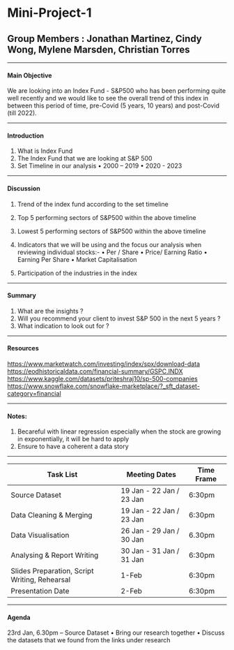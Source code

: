 # Mini-Project-1

## Group Members : Jonathan Martinez, Cindy Wong, Mylene Marsden, Christian Torres
------------------

#### Main Objective
We are looking into an Index Fund - S&P500 who has been performing quite well recently and we would like to see the overall trend of this index in between this period of time, pre-Covid (5 years, 10 years) and post-Covid (till 2022). 

-------------------
#### Introduction
1.	What is Index Fund
2.	The Index Fund that we are looking at S&P 500
3.	Set Timeline in our analysis
•	2000 – 2019
•	2020 - 2023
-------------------
#### Discussion
1.	Trend of the index fund according to the set timeline  
2.	Top 5 performing sectors of S&P500  within the above timeline
3.	Lowest 5 performing sectors  of S&P500  within the above timeline
4.	Indicators that we will be using  and the focus our analysis when reviewing individual stocks:-
•	Per / Share
•	Price/ Earning Ratio
•	Earning Per Share
•	Market Capitalisation

5.	Participation of the industries in the index 
__________________
#### Summary
1. What are the insights ? 
2. Will you recommend your client to invest S&P 500 in the next 5 years ? 
3. What indication to look out for ? 
___________________
#### Resources 

https://www.marketwatch.com/investing/index/spx/download-data
https://eodhistoricaldata.com/financial-summary/GSPC.INDX
https://www.kaggle.com/datasets/priteshraj10/sp-500-companies
https://www.snowflake.com/snowflake-marketplace/?_sft_dataset-category=financial

___________________
#### Notes:
1.	Becareful with linear regression especially when the stock are growing in exponentially, it will be hard to apply
2.	Ensure to have a coherent a data story 

____________________

|Task List|Meeting Dates|Time Frame|      
|-----|-----|----|
|Source Dataset |19 Jan - 22 Jan / 23 Jan | 6:30pm |
|Data Cleaning & Merging | 19 Jan - 22 Jan	/ 23 Jan | 6:30pm |
| Data Visualisation | 26 Jan - 29 Jan	/ 30 Jan |  6.30pm |
| Analysing & Report Writing | 30 Jan - 31 Jan	/ 31 Jan | 6:30pm |
|Slides Preparation, Script Writing, Rehearsal | 1-Feb  | 6:30pm |
|Presentation Date | 2-Feb | 6:30pm |

_________________________


#### Agenda

23rd Jan, 6.30pm – Source Dataset 
•	Bring our research together 
•	Discuss the datasets that we found from the links under research 


